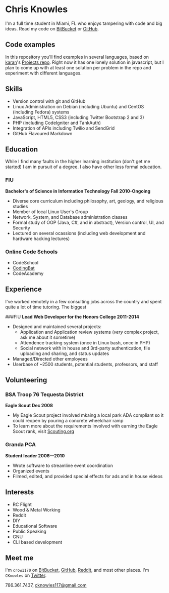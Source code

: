 Chris Knowles
=========

I'm a full time student in Miami, FL who enjoys tampering with code and big ideas.
Read my code on [BitBucket] or [GitHub].

Code examples
-------------

In this repository you'll find examples in several languages, based on [karan](https://github.com/karan)'s [Projects repo](https://github.com/karan/Projects). Right now it has one lonely solution in javascript, but I plan to come up with at least one solution per problem in the repo and experiment with different languages.

Skills
------

  - Version control with git and GitHub
  - Linux Administration on Debian (including Ubuntu) and CentOS (including Fedora) systems
  - JavaScript, HTML5, CSS3 (including Twitter Bootstrap 2 and 3)
  - PHP (including CodeIgniter and TankAuth)
  - Integration of APIs including Twilio and SendGrid
  - GitHub Flavoured Markdown

Education
----------

While I find many faults in the higher learning institution (don't get me started) I am in pursuit of a degree. I also have other less formal education.

### FIU
**Bachelor's of Science in Information Technology Fall 2010-Ongoing**

  - Diverse core curriculum including philosophy, art, geology, and religious studies
  - Member of local Linux User's Group
  - Network, System, and Database administration classes
  - Formal study of OOP (Java, C#, and in abstract), Version control, UI, and Security
  - Lectured on several ocassions (including web development and hardware hacking lectures)

### Online Code Schools

  - CodeSchool
  - [CodingBat](http://codingbat.com/done?user=c.knowles.117@gmail.com&tag=6481857575)
  - CodeAcademy

Experience
----------

I've worked remotely in a few consulting jobs across the country and spent quite a lot of time tutoring. The biggest 

###FIU
**Lead Web Developer for the Honors College 2011-2014**

  - Designed and maintained several projects:
    - Application and Application review systems (*very* complex project, ask me about it sometime)
    - Attendence tracking system (once in Linux bash, once in PHP)
    - Social network with in house and 3rd-party authentication, file uploading and sharing, and status updates
  - Managed/Directed other employees
  - Userbase of ~2500 students, potential students, professors, and staff


Volunteering
------------

### BSA Troop 76 Tequesta District
**Eagle Scout Dec 2008**

  - My Eagle Scout project involved mkaing a local park ADA compliant so it could reopen by pouring a concrete wheelchair ramp
  - To learn more about the requirements involved with earning the Eagle Scout rank, visit [Scouting.org](http://www.scouting.org/scoutsource/boyscouts/advancementandawards/eagle.aspx)


### Granda PCA
**Student leader 2006&mdash;2010**

  - Wrote software to streamline event coordination
  - Organized events
  - Filmed, edited, and provided special effects for ads and in house videos


Interests
---------

 * RC Flight
 * Wood & Metal Working
 * Reddit
 * DIY
 * Educational Software
 * Public Speaking
 * GNU
 * CLI based development

Meet me
-------
I'm `crow1170` on [BitBucket], [GitHub], [Reddit], and most other places. I'm `CKnowles` on [Twitter].

786.361.7437,
[cknowles117@gmail.com]

  [Reddit]: https://pay.reddit.com/u/crow1170
  [cknowles117@gmail.com]: mailto:cknowles117@gmail.com
  [GitHub]: https://github.com/crow1170
  [BitBucket]: https://bitbucket.com/crow1170
  [Twitter]: http://twitter.com/CKnowles
